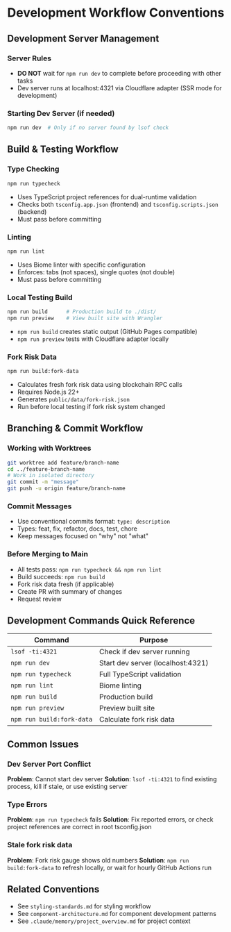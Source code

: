 # Development Workflow Conventions

## Development Server Management

### Server Rules
- **DO NOT** wait for `npm run dev` to complete before proceeding with other tasks
- Dev server runs at localhost:4321 via Cloudflare adapter (SSR mode for development)

### Starting Dev Server (if needed)
```bash
npm run dev  # Only if no server found by lsof check
```

## Build & Testing Workflow

### Type Checking
```bash
npm run typecheck
```
- Uses TypeScript project references for dual-runtime validation
- Checks both `tsconfig.app.json` (frontend) and `tsconfig.scripts.json` (backend)
- Must pass before committing

### Linting
```bash
npm run lint
```
- Uses Biome linter with specific configuration
- Enforces: tabs (not spaces), single quotes (not double)
- Must pass before committing

### Local Testing Build
```bash
npm run build      # Production build to ./dist/
npm run preview    # View built site with Wrangler
```
- `npm run build` creates static output (GitHub Pages compatible)
- `npm run preview` tests with Cloudflare adapter locally

### Fork Risk Data
```bash
npm run build:fork-data
```
- Calculates fresh fork risk data using blockchain RPC calls
- Requires Node.js 22+
- Generates `public/data/fork-risk.json`
- Run before local testing if fork risk system changed

## Branching & Commit Workflow

### Working with Worktrees
```bash
git worktree add feature/branch-name
cd ../feature-branch-name
# Work in isolated directory
git commit -m "message"
git push -u origin feature/branch-name
```

### Commit Messages
- Use conventional commits format: `type: description`
- Types: feat, fix, refactor, docs, test, chore
- Keep messages focused on "why" not "what"

### Before Merging to Main
- All tests pass: `npm run typecheck && npm run lint`
- Build succeeds: `npm run build`
- Fork risk data fresh (if applicable)
- Create PR with summary of changes
- Request review

## Development Commands Quick Reference

| Command | Purpose |
|---------|---------|
| `lsof -ti:4321` | Check if dev server running |
| `npm run dev` | Start dev server (localhost:4321) |
| `npm run typecheck` | Full TypeScript validation |
| `npm run lint` | Biome linting |
| `npm run build` | Production build |
| `npm run preview` | Preview built site |
| `npm run build:fork-data` | Calculate fork risk data |

## Common Issues

### Dev Server Port Conflict
**Problem**: Cannot start dev server
**Solution**: `lsof -ti:4321` to find existing process, kill if stale, or use existing server

### Type Errors
**Problem**: `npm run typecheck` fails
**Solution**: Fix reported errors, or check project references are correct in root tsconfig.json

### Stale fork risk data
**Problem**: Fork risk gauge shows old numbers
**Solution**: `npm run build:fork-data` to refresh locally, or wait for hourly GitHub Actions run

## Related Conventions
- See `styling-standards.md` for styling workflow
- See `component-architecture.md` for component development patterns
- See `.claude/memory/project_overview.md` for project context
